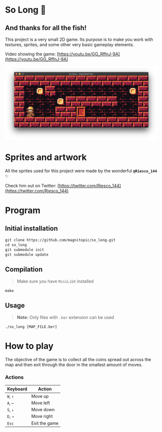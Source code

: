 # So Long 🐬

## And thanks for all the fish!

This project is a very small 2D game. Its purpose is to make you work with textures, sprites, and some other very basic gameplay elements.

Video showing the game: [https://youtu.be/GG_RffnJ-9A](https://youtu.be/GG_RffnJ-9A)

![gameImage](images/gameImage.png)

# Sprites and artwork

All the sprites used for this project were made by the wonderful **`@Riesco_144`** ✨

Check him out on Twitter: [https://twitter.com/Riesco_144](https://twitter.com/Riesco_144)

# Program

## Initial installation

```
git clone https://github.com/magnitopic/so_long.git
cd so_long
git submodule init
git submodule update
```

## Compilation

> Make sure you have `MiniLibX` installed

```
make
```

## Usage

> **Note:** Only files with `.ber` extension can be used

```
./so_long [MAP_FILE.ber]
```

# How to play

The objective of the game is to collect all the coins spread out across the map and then exit through the door in the smallest amount of moves.

### Actions

| Keyboard | Action        |
| -------- | ------------- |
| `W`, `↑` | Move up       |
| `A`, `←` | Move left     |
| `S`, `↓` | Move down     |
| `D`, `→` | Move right    |
| `Esc`    | Exit the game |
